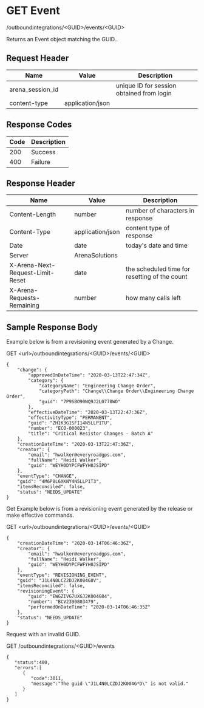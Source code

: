 # GET Event


/outboundintegrations/&lt;GUID&gt;/events/&lt;GUID&gt;

Returns an Event object matching the GUID.. 

## Request Header

| Name | Value | Description |
|  --- |  --- |  --- | 
| arena_session_id |   | unique ID for session obtained from login |
| content\-type | application/json |   |

## Response Codes

| Code | Description |
|  --- |  --- | 
| 200 | Success |
| 400 | Failure |

## Response Header

| Name | Value | Description |
|  --- |  --- |  --- | 
| Content\-Length | number | number of characters in response |
| Content\-Type | application/json | content type of response |
| Date | date | today's date and time |
| Server | ArenaSolutions |   |
| X\-Arena\-Next\-Request\-Limit\-Reset  | date | the scheduled time for resetting of the count |
| X\-Arena\-Requests\-Remaining  | number | how many calls left |

## Sample Response Body
Example below is from a revisioning event generated by a Change. 

GET &lt;url&gt;/outboundintegrations/&lt;GUID&gt;/events/&lt;GUID&gt;

```
{
    "change": {
        "approvedOnDateTime": "2020-03-13T22:47:34Z",
        "category": {
            "categoryName": "Engineering Change Order",
            "categoryPath": "Change\\Change Order\\Engineering Change Order",
            "guid": "7P9SBO90NQ9J2L0778WO"
        },
        "effectiveDateTime": "2020-03-13T22:47:36Z",
        "effectivityType": "PERMANENT",
        "guid": "ZH1K3G1SFI14N5LLP1TU",
        "number": "ECO-000023",
        "title": "Critical Resistor Changes - Batch A"
    },
    "creationDateTime": "2020-03-13T22:47:36Z",
    "creator": {
        "email": "hwalker@everyroadgps.com",
        "fullName": "Heidi Walker",
        "guid": "WEYH0DYPCFWFYH0JSIPD"
    },
    "eventType": "CHANGE",
    "guid": "4M6P8L6XKNY4N5LLP1T3",
    "itemsReconciled": false,
    "status": "NEEDS_UPDATE"
}
```
Get Example below is from a revisioning event generated by the release or make effective commands.



GET &lt;url&gt;/outboundintegrations/&lt;GUID&gt;/events/&lt;GUID&gt;

```
{
    "creationDateTime": "2020-03-14T06:46:36Z",
    "creator": {
        "email": "hwalker@everyroadgps.com",
        "fullName": "Heidi Walker",
        "guid": "WEYH0DYPCFWFYH0JSIPD"
    },
    "eventType": "REVISIONING_EVENT",
    "guid": "J1L4N0LCZ2DJ2K004G8V",
    "itemsReconciled": false,
    "revisioningEvent": {
        "guid": "EWGZIVG7UXGJ2K004G84",
        "number": "BCV2390803479",
        "performedOnDateTime": "2020-03-14T06:46:35Z"
    },
    "status": "NEEDS_UPDATE"
}

```
Request with an invalid GUID.

GET /outboundintegrations/&lt;GUID&gt;/events

```
{  
   "status":400,
   "errors":[  
      {  
         "code":3011,
         "message":"The guid \"J1L4N0LCZDJ2K004G*D\" is not valid."
      }
   ]
}
```
